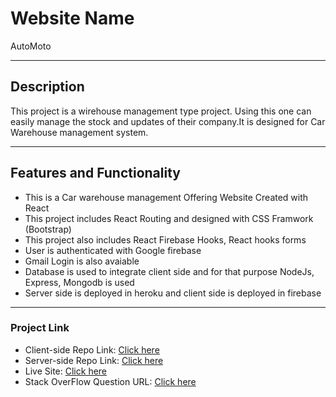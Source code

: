 # Website Name
AutoMoto

----
## Description
This project is a wirehouse management type project. Using this one can easily manage the stock and updates of their company.It is designed for Car Warehouse management system.

----
## Features and Functionality
 - This is a Car warehouse management Offering Website Created with React
 - This project includes React Routing and designed with CSS Framwork (Bootstrap)
 - This project also includes React Firebase Hooks, React hooks forms
 - User is authenticated with Google firebase
 - Gmail Login is also avaiable
 - Database is used to integrate client side and for that purpose NodeJs, Express, Mongodb is used
 - Server side is deployed in heroku and client side is deployed in firebase
----

### Project Link

 - Client-side Repo Link: [Click here]('https://github.com/ProgrammingHeroWC4/warehouse-management-client-side-jannatul-mou149')
 - Server-side Repo Link: [Click here]('https://github.com/ProgrammingHeroWC4/warehouse-management-server-side-jannatul-mou149')
 - Live Site: [Click here]()
 - Stack OverFlow Question URL: [Click here]()